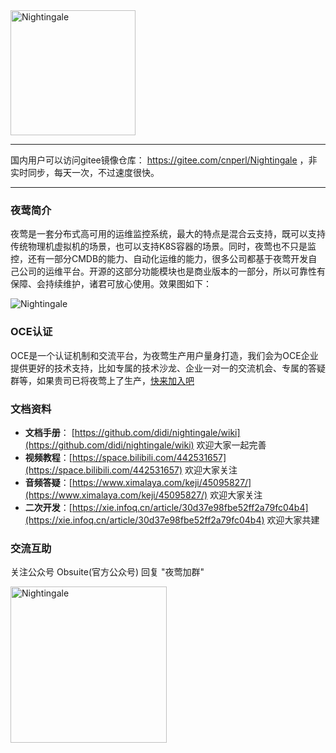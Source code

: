 <img src="https://s3-gz01.didistatic.com/n9e-pub/logo/nightingale-logo.png" width="200" alt="Nightingale"/>

---

国内用户可以访问gitee镜像仓库： https://gitee.com/cnperl/Nightingale ，非实时同步，每天一次，不过速度很快。

---

### 夜莺简介

夜莺是一套分布式高可用的运维监控系统，最大的特点是混合云支持，既可以支持传统物理机虚拟机的场景，也可以支持K8S容器的场景。同时，夜莺也不只是监控，还有一部分CMDB的能力、自动化运维的能力，很多公司都基于夜莺开发自己公司的运维平台。开源的这部分功能模块也是商业版本的一部分，所以可靠性有保障、会持续维护，诸君可放心使用。效果图如下：

![Nightingale](https://s3-gz01.didistatic.com/n9e-pub/image/snapshot/n9e-screen.png)

### OCE认证

OCE是一个认证机制和交流平台，为夜莺生产用户量身打造，我们会为OCE企业提供更好的技术支持，比如专属的技术沙龙、企业一对一的交流机会、专属的答疑群等，如果贵司已将夜莺上了生产，[快来加入吧](https://v.didi.cn/qAA1kY)

### 文档资料

- **文档手册**： [https://github.com/didi/nightingale/wiki](https://github.com/didi/nightingale/wiki) 欢迎大家一起完善
- **视频教程**：[https://space.bilibili.com/442531657](https://space.bilibili.com/442531657) 欢迎大家关注
- **音频答疑**：[https://www.ximalaya.com/keji/45095827/](https://www.ximalaya.com/keji/45095827/) 欢迎大家关注
- **二次开发**：[https://xie.infoq.cn/article/30d37e98fbe52ff2a79fc04b4](https://xie.infoq.cn/article/30d37e98fbe52ff2a79fc04b4) 欢迎大家共建

### 交流互助

关注公众号 Obsuite(官方公众号) 回复 "夜莺加群"

<img src="https://s3-gz01.didistatic.com/n9e-pub/image/qrcode_obsuite.jpg" width="250" alt="Nightingale"/>
